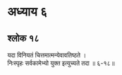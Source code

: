# अध्याय ६

## श्लोक १८

यदा विनियतं चित्तमात्मन्येवावतिष्ठते ।<br>निःस्पृहः सर्वकामेभ्यो युक्त इत्युच्यते तदा ॥ ६-१८॥<br><br>

